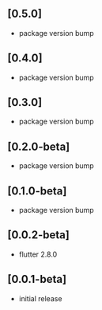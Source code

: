 ## [0.5.0]
* package version bump

## [0.4.0]
* package version bump

## [0.3.0]
* package version bump

## [0.2.0-beta]
* package version bump

## [0.1.0-beta]
* package version bump

## [0.0.2-beta]
* flutter 2.8.0

## [0.0.1-beta]
* initial release